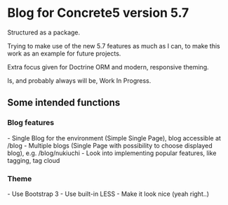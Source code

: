 <h1>Blog for Concrete5 version 5.7</h1>

Structured as a package.

Trying to make use of the new 5.7 features as much as I can,
to make this work as an example for future projects.

Extra focus given for Doctrine ORM and modern, responsive theming.

Is, and probably always will be, Work In Progress.

<h2>Some intended functions</h2>

<h3>Blog features</h3>
- Single Blog for the environment (Simple Single Page), 
   blog accessible at /blog
- Multiple blogs (Single Page with possibility to choose displayed blog),
   e.g. /blog/nukiuchi
- Look into implementing popular features, like tagging, tag cloud

<h3>Theme</h3>
- Use Bootstrap 3
- Use built-in LESS
- Make it look nice (yeah right..)